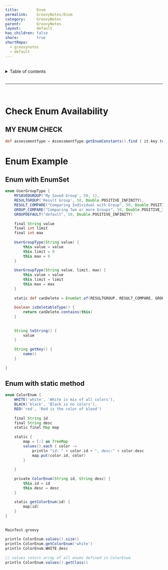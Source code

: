 ```yaml
---  
title:        Enum    
permalink:    GroovyNotes/Enum    
category:     GroovyNotes    
parent:       GroovyNotes    
layout:       default    
has_children: false    
share:        true    
shortRepo:    
  - groovynotes    
  - default    
---  
```

    
    
<br/>    
    
<details markdown="block">    
<summary>    
Table of contents    
</summary>    
{: .text-delta }    
1. TOC    
{:toc}    
</details>    
    
<br/>    
    
***    
    
<br/>    
    
# Check Enum Availability    
    
## MY ENUM CHECK    
    
 ```groovy    
def assessmentType = AssessmentType.getEnumConstants().find { it.key.toLowerCase() == securityParamMap.get('assessmentType').toLowerCase() }    
```    
    
# Enum Example    
    
## Enum with EnumSet    
    
```groovy    
enum UserGroupType {    
    MYSAVEDGROUP('My Saved Group', 50, 1),    
    RESULTGROUP('Result Group', 50, Double.POSITIVE_INFINITY),    
    RESULT_COMPARE("Comparing Individual with Group", 50, Double.POSITIVE_INFINITY),    
    GROUP_COMPARE("Comparing Two or more Groups", 50, Double.POSITIVE_INFINITY),    
    GROUPDEFAULT("default", 50, Double.POSITIVE_INFINITY)    
    
    final String value    
    final int limit    
    final int max    
    
    UserGroupType(String value) {    
        this.value = value    
        this.limit = 0    
        this.max = 0    
    }    
    
    UserGroupType(String value, limit, max) {    
        this.value = value    
        this.limit = limit    
        this.max = max    
    }    
    
    static def canDelete = EnumSet.of(RESULTGROUP, RESULT_COMPARE, GROUP_COMPARE, GROUPDEFAULT)    
    
    boolean isDeletableType() {    
        return canDelete.contains(this)    
    }    
    
    
    String toString() {    
        value    
    }    
    
    String getKey() {    
        name()    
    }    
    
}    
```    
    
## Enum with static method    
    
```groovy    
enum ColorEnum {    
    WHITE('white', 'White is mix of all colors'),    
    BLACK('black', 'Black is no colors'),    
    RED('red', 'Red is the color of blood')    
    
    final String id    
    final String desc    
    static final Map map    
    
    static {    
        map = [:] as TreeMap    
        values().each { color ->    
            println "id: " + color.id + ", desc:" + color.desc    
            map.put(color.id, color)    
        }    
    
    }    
    
    private ColorEnum(String id, String desc) {    
        this.id = id    
        this.desc = desc    
    }    
    
    static getColorEnum(id) {    
        map[id]    
    }    
}    
    
    
MainTest.groovy    
    
println ColorEnum.values().size()    
println ColorEnum.getColorEnum('white')    
println ColorEnum.WHITE.desc    
    
// values return array of all enums defined in ColorEnum    
println ColorEnum.values().getClass()    
    
```